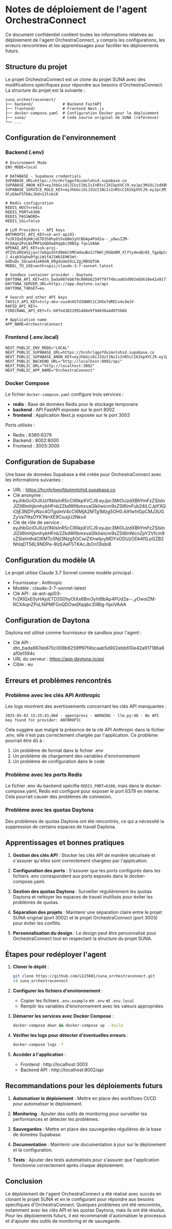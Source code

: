# Notes de déploiement de l'agent OrchestraConnect

Ce document confidentiel contient toutes les informations relatives au déploiement de l'agent OrchestraConnect, y compris les configurations, les erreurs rencontrées et les apprentissages pour faciliter les déploiements futurs.

## Structure du projet

Le projet OrchestraConnect est un clone du projet SUNA avec des modifications spécifiques pour répondre aux besoins d'OrchestraConnect. La structure du projet est la suivante :

```
suna_orchestraconnect/
├── backend/             # Backend FastAPI
├── frontend/            # Frontend Next.js
├── docker-compose.yaml  # Configuration Docker pour le déploiement
├── suna/                # Code source original de SUNA (référence)
└── ...
```

## Configuration de l'environnement

### Backend (.env)

```
# Environment Mode
ENV_MODE=local

# DATABASE - Supabase credentials
SUPABASE_URL=https://hcnhrlqgofduimnlohid.supabase.co
SUPABASE_ANON_KEY=eyJhbGciOiJIUzI1NiIsInR5cCI6IkpXVCJ9.eyJpc3MiOiJzdXBhYmFzZSIsInJlZiI6ImhjbmhybHFnb2ZkdWltbmxvaGlkIiwicm9sZSI6ImFub24iLCJpYXQiOjE3NDYyNzc4OTgsImV4cCI6MjA2MTg1Mzg5OH0.A91whIGpCMJ3UGZyVa7IttsOYK1NnXE9CiusjU2Nks4
SUPABASE_SERVICE_ROLE_KEY=eyJhbGciOiJIUzI1NiIsInR5cCI6IkpXVCJ9.eyJpc3MiOiJzdXBhYmFzZSIsInJlZiI6ImhjbmhybHFnb2ZkdWltbmxvaGlkIiwicm9sZSI6InNlcnZpY2Vfcm9sZSIsImlhdCI6MTc0NjI3Nzg5OCwiZXhwIjoyMDYxODUzODk4fQ.pGZB2NhlqDT56L9NDPe-9lzEAeF5TKAcJbOn13lsbi8

# Redis configuration
REDIS_HOST=redis
REDIS_PORT=6380
REDIS_PASSWORD=
REDIS_SSL=false

# LLM Providers - API keys
ANTHROPIC_API_KEY=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
OPENAI_API_KEY=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
MODEL_TO_USE=anthropic/claude-3-7-sonnet-latest

# Sandbox container provider - Daytona
DAYTONA_API_KEY=dtn_bada987eb670c008b6259ff97f4bcaab5d902ebb610e42a917186a6af0e1594c
DAYTONA_SERVER_URL=https://app.daytona.io/api
DAYTONA_TARGET=eu

# Search and other API keys
TAVILY_API_KEY=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
RAPID_API_KEY=
FIRECRAWL_API_KEY=fc-60fe43022991488e9f9d030a4d075b8b

# Application name
APP_NAME=OrchestraConnect
```

### Frontend (.env.local)

```
NEXT_PUBLIC_ENV_MODE="LOCAL"
NEXT_PUBLIC_SUPABASE_URL=https://hcnhrlqgofduimnlohid.supabase.co
NEXT_PUBLIC_SUPABASE_ANON_KEY=eyJhbGciOiJIUzI1NiIsInR5cCI6IkpXVCJ9.eyJpc3MiOiJzdXBhYmFzZSIsInJlZiI6ImhjbmhybHFnb2ZkdWltbmxvaGlkIiwicm9sZSI6ImFub24iLCJpYXQiOjE3NDYyNzc4OTgsImV4cCI6MjA2MTg1Mzg5OH0.A91whIGpCMJ3UGZyVa7IttsOYK1NnXE9CiusjU2Nks4
NEXT_PUBLIC_BACKEND_URL="http://localhost:8002/api"
NEXT_PUBLIC_URL="http://localhost:3002"
NEXT_PUBLIC_APP_NAME="OrchestraConnect"
```

### Docker Compose

Le fichier `docker-compose.yaml` configure trois services :
- **redis** : Base de données Redis pour le stockage temporaire
- **backend** : API FastAPI exposée sur le port 8002
- **frontend** : Application Next.js exposée sur le port 3003

Ports utilisés :
- Redis : 6380:6379
- Backend : 8002:8000
- Frontend : 3003:3000

## Configuration de Supabase

Une base de données Supabase a été créée pour OrchestraConnect avec les informations suivantes :
- URL : https://hcnhrlqgofduimnlohid.supabase.co
- Clé anonyme : eyJhbGciOiJIUzI1NiIsInR5cCI6IkpXVCJ9.eyJpc3MiOiJzdXBhYmFzZSIsInJlZiI6ImhjbmhybHFnb2ZkdWltbmxvaGlkIiwicm9sZSI6ImFub24iLCJpYXQiOjE3NDYyNzc4OTgsImV4cCI6MjA2MTg1Mzg5OH0.A91whIGpCMJ3UGZyVa7IttsOYK1NnXE9CiusjU2Nks4
- Clé de rôle de service : eyJhbGciOiJIUzI1NiIsInR5cCI6IkpXVCJ9.eyJpc3MiOiJzdXBhYmFzZSIsInJlZiI6ImhjbmhybHFnb2ZkdWltbmxvaGlkIiwicm9sZSI6InNlcnZpY2Vfcm9sZSIsImlhdCI6MTc0NjI3Nzg5OCwiZXhwIjoyMDYxODUzODk4fQ.pGZB2NhlqDT56L9NDPe-9lzEAeF5TKAcJbOn13lsbi8

## Configuration du modèle IA

Le projet utilise Claude 3.7 Sonnet comme modèle principal :
- Fournisseur : Anthropic
- Modèle : claude-3-7-sonnet-latest
- Clé API : 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

## Configuration de Daytona

Daytona est utilisé comme fournisseur de sandbox pour l'agent :
- Clé API : dtn_bada987eb670c008b6259ff97f4bcaab5d902ebb610e42a917186a6af0e1594c
- URL du serveur : https://app.daytona.io/api
- Cible : eu

## Erreurs et problèmes rencontrés

### Problème avec les clés API Anthropic

Les logs montrent des avertissements concernant les clés API manquantes :
```
2025-05-03 15:25:43,066 - agentpress - WARNING - llm.py:48 - No API key found for provider: ANTHROPIC
```

Cela suggère que malgré la présence de la clé API Anthropic dans le fichier .env, elle n'est pas correctement chargée par l'application. Ce problème pourrait être dû à :
1. Un problème de format dans le fichier .env
2. Un problème de chargement des variables d'environnement
3. Un problème de configuration dans le code

### Problème avec les ports Redis

Le fichier .env du backend spécifie `REDIS_PORT=6380`, mais dans le docker-compose.yaml, Redis est configuré pour exposer le port 6379 en interne. Cela pourrait causer des problèmes de connexion.

### Problème avec les quotas Daytona

Des problèmes de quotas Daytona ont été rencontrés, ce qui a nécessité la suppression de certains espaces de travail Daytona.

## Apprentissages et bonnes pratiques

1. **Gestion des clés API** : Stocker les clés API de manière sécurisée et s'assurer qu'elles sont correctement chargées par l'application.

2. **Configuration des ports** : S'assurer que les ports configurés dans les fichiers .env correspondent aux ports exposés dans le docker-compose.yaml.

3. **Gestion des quotas Daytona** : Surveiller régulièrement les quotas Daytona et nettoyer les espaces de travail inutilisés pour éviter les problèmes de quotas.

4. **Séparation des projets** : Maintenir une séparation claire entre le projet SUNA original (port 3002) et le projet OrchestraConnect (port 3003) pour éviter les conflits.

5. **Personnalisation du design** : Le design peut être personnalisé pour OrchestraConnect tout en respectant la structure du projet SUNA.

## Étapes pour redéployer l'agent

1. **Cloner le dépôt** :
   ```bash
   git clone https://github.com/LG15601/suna_orchestraconnect.git
   cd suna_orchestraconnect
   ```

2. **Configurer les fichiers d'environnement** :
   - Copier les fichiers `.env.example` en `.env` et `.env.local`
   - Remplir les variables d'environnement avec les valeurs appropriées

3. **Démarrer les services avec Docker Compose** :
   ```bash
   docker-compose down && docker-compose up --build
   ```

4. **Vérifier les logs pour détecter d'éventuelles erreurs** :
   ```bash
   docker-compose logs -f
   ```

5. **Accéder à l'application** :
   - Frontend : http://localhost:3003
   - Backend API : http://localhost:8002/api

## Recommandations pour les déploiements futurs

1. **Automatiser le déploiement** : Mettre en place des workflows CI/CD pour automatiser le déploiement.

2. **Monitoring** : Ajouter des outils de monitoring pour surveiller les performances et détecter les problèmes.

3. **Sauvegardes** : Mettre en place des sauvegardes régulières de la base de données Supabase.

4. **Documentation** : Maintenir une documentation à jour sur le déploiement et la configuration.

5. **Tests** : Ajouter des tests automatisés pour s'assurer que l'application fonctionne correctement après chaque déploiement.

## Conclusion

Le déploiement de l'agent OrchestraConnect a été réalisé avec succès en clonant le projet SUNA et en le configurant pour répondre aux besoins spécifiques d'OrchestraConnect. Quelques problèmes ont été rencontrés, notamment avec les clés API et les quotas Daytona, mais ils ont été résolus. Pour les déploiements futurs, il est recommandé d'automatiser le processus et d'ajouter des outils de monitoring et de sauvegarde.
